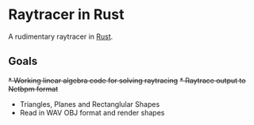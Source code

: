 # Raytracer in Rust

A rudimentary raytracer in [Rust](https://rust-lang.org/).

## Goals

~~* Working linear algebra code for solving raytracing~~
~~* Raytrace output to Netbpm format~~
* Triangles, Planes and Rectanglular Shapes
* Read in WAV OBJ format and render shapes

